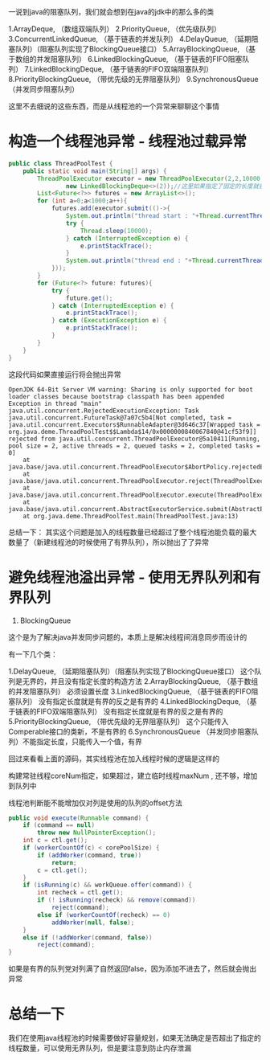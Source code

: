 一说到java的阻塞队列，我们就会想到在java的jdk中的那么多的类

1.ArrayDeque, （数组双端队列） 
2.PriorityQueue, （优先级队列） 
3.ConcurrentLinkedQueue, （基于链表的并发队列） 
4.DelayQueue, （延期阻塞队列）（阻塞队列实现了BlockingQueue接口） 
5.ArrayBlockingQueue, （基于数组的并发阻塞队列） 
6.LinkedBlockingQueue, （基于链表的FIFO阻塞队列） 
7.LinkedBlockingDeque, （基于链表的FIFO双端阻塞队列） 
8.PriorityBlockingQueue, （带优先级的无界阻塞队列） 
9.SynchronousQueue （并发同步阻塞队列）

这里不去细说的这些东西，而是从线程池的一个异常来聊聊这个事情

# 构造一个线程池异常 - 线程池过载异常

```java
public class ThreadPoolTest {
    public static void main(String[] args) {
        ThreadPoolExecutor executor = new ThreadPoolExecutor(2,2,10000, TimeUnit.DAYS,
                new LinkedBlockingDeque<>(2));//这里如果指定了固定的长度就表示是有界队列了
        List<Future<?>> futures = new ArrayList<>();
        for (int a=0;a<1000;a++){
            futures.add(executor.submit(()->{
                System.out.println("thread start : "+Thread.currentThread().getName());
                try {
                    Thread.sleep(10000);
                } catch (InterruptedException e) {
                    e.printStackTrace();
                }
                System.out.println("thread end : "+Thread.currentThread().getName());
            }));
        }
        for (Future<?> future: futures){
            try {
                future.get();
            } catch (InterruptedException e) {
                e.printStackTrace();
            } catch (ExecutionException e) {
                e.printStackTrace();
            }
        }
    }
}
```

这段代码如果直接运行将会抛出异常

```
OpenJDK 64-Bit Server VM warning: Sharing is only supported for boot loader classes because bootstrap classpath has been appended
Exception in thread "main" java.util.concurrent.RejectedExecutionException: Task java.util.concurrent.FutureTask@7a07c5b4[Not completed, task = java.util.concurrent.Executors$RunnableAdapter@3d646c37[Wrapped task = org.java.deme.ThreadPoolTest$$Lambda$14/0x0000000840067840@41cf53f9]] rejected from java.util.concurrent.ThreadPoolExecutor@5a10411[Running, pool size = 2, active threads = 2, queued tasks = 2, completed tasks = 0]
	at java.base/java.util.concurrent.ThreadPoolExecutor$AbortPolicy.rejectedExecution(ThreadPoolExecutor.java:2055)
	at java.base/java.util.concurrent.ThreadPoolExecutor.reject(ThreadPoolExecutor.java:825)
	at java.base/java.util.concurrent.ThreadPoolExecutor.execute(ThreadPoolExecutor.java:1355)
	at java.base/java.util.concurrent.AbstractExecutorService.submit(AbstractExecutorService.java:118)
	at org.java.deme.ThreadPoolTest.main(ThreadPoolTest.java:13)
```

总结一下： 其实这个问题是加入的线程数量已经超过了整个线程池能负载的最大数量了（新建线程池的时候使用了有界队列），所以抛出了了异常

# 避免线程池溢出异常 - 使用无界队列和有界队列

1. BlockingQueue

这个是为了解决java并发同步问题的，本质上是解决线程间消息同步而设计的

有一下几个类：

1.DelayQueue, （延期阻塞队列）（阻塞队列实现了BlockingQueue接口） 这个队列是无界的，并且没有指定长度的构造方法
2.ArrayBlockingQueue, （基于数组的并发阻塞队列） 必须设置长度
3.LinkedBlockingQueue, （基于链表的FIFO阻塞队列） 没有指定长度就是有界的反之是有界的
4.LinkedBlockingDeque, （基于链表的FIFO双端阻塞队列） 没有指定长度就是有界的反之是有界的
5.PriorityBlockingQueue, （带优先级的无界阻塞队列） 这个只能传入Comperable接口的类新，不是有界的
6.SynchronousQueue （并发同步阻塞队列）不能指定长度，只能传入一个值，有界

回过来看看上面的源码，其实线程池在加入线程时候的逻辑是这样的

构建常驻线程coreNum指定，如果超过，建立临时线程maxNum , 还不够，增加到队列中

线程池判断能不能增加仅对列是使用的队列的offset方法

```java
public void execute(Runnable command) {
    if (command == null)
        throw new NullPointerException();
    int c = ctl.get();
    if (workerCountOf(c) < corePoolSize) {
        if (addWorker(command, true))
            return;
        c = ctl.get();
    }
    if (isRunning(c) && workQueue.offer(command)) {
        int recheck = ctl.get();
        if (! isRunning(recheck) && remove(command))
            reject(command);
        else if (workerCountOf(recheck) == 0)
            addWorker(null, false);
    }
    else if (!addWorker(command, false))
        reject(command);
}
```

如果是有界的队列党对列满了自然返回false，因为添加不进去了，然后就会抛出异常

# 总结一下

我们在使用java线程池的时候需要做好容量规划，如果无法确定是否超出了指定的线程数量，可以使用无界队列，但是要注意到防止内存泄漏



